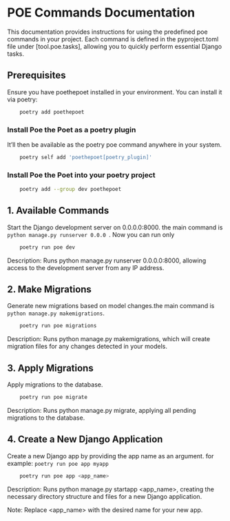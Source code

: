 # POE Commands Documentation

This documentation provides instructions for using the predefined poe commands in your project. Each command is defined in the pyproject.toml file under [tool.poe.tasks], allowing you to quickly perform essential Django tasks.

## Prerequisites

Ensure you have poethepoet installed in your environment. You can install it via poetry:

```zsh
    poetry add poethepoet
```

### Install Poe the Poet as a poetry plugin

It’ll then be available as the poetry poe command anywhere in your system.

```zsh
    poetry self add 'poethepoet[poetry_plugin]'
```

### Install Poe the Poet into your poetry project

```zsh
    poetry add --group dev poethepoet
```

## 1. Available Commands

Start the Django development server on 0.0.0.0:8000. the main command is `python manage.py runserver 0.0.0 `. Now you can run only

```zsh
    poetry run poe dev
```

Description: Runs python manage.py runserver 0.0.0.0:8000, allowing access to the development server from any IP address.

## 2. Make Migrations

Generate new migrations based on model changes.the main command is `python manage.py makemigrations`.

```zsh
    poetry run poe migrations
```

Description: Runs python manage.py makemigrations, which will create migration files for any changes detected in your models.

## 3. Apply Migrations

Apply migrations to the database.

```zsh
    poetry run poe migrate
```

Description: Runs python manage.py migrate, applying all pending migrations to the database.

## 4. Create a New Django Application

Create a new Django app by providing the app name as an argument. for example: `poetry run poe app myapp`

```zsh
    poetry run poe app <app_name>
```

Description: Runs python manage.py startapp <app_name>, creating the necessary directory structure and files for a new Django application.

Note: Replace <app_name> with the desired name for your new app.
